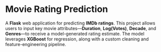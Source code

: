 # Movie Rating Prediction

A **Flask** web application for predicting **IMDb ratings**. This project allows users to input key movie attributes—**Duration**, **Log(Votes)**, **Decade**, and **Genres**—to receive a model-generated rating estimate. The model leverages **XGBoost** for regression, along with a custom cleaning and feature-engineering pipeline.

